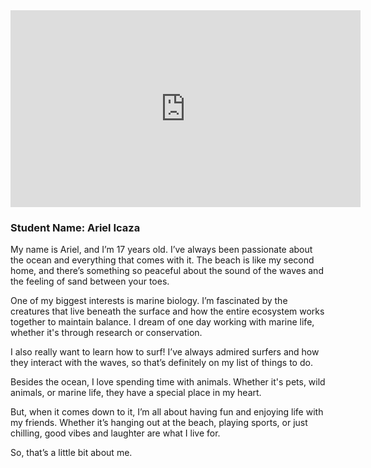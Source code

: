 <iframe width="560" height="315" src="https://www.youtube.com/embed/Rw0yp5Co4WQ?si=azbnHE7iQu-ywlzv" title="YouTube video player" frameborder="0" allow="accelerometer; autoplay; clipboard-write; encrypted-media; gyroscope; picture-in-picture; web-share" referrerpolicy="strict-origin-when-cross-origin" allowfullscreen></iframe>

### Student Name: Ariel Icaza 
My name is Ariel, and I’m 17 years old. I’ve always been passionate about the ocean and everything that comes with it. The beach is like my second home, and there’s something so peaceful about the sound of the waves and the feeling of sand between your toes.

One of my biggest interests is marine biology. I’m fascinated by the creatures that live beneath the surface and how the entire ecosystem works together to maintain balance. I dream of one day working with marine life, whether it's through research or conservation.

I also really want to learn how to surf! I’ve always admired surfers and how they interact with the waves, so that’s definitely on my list of things to do.

Besides the ocean, I love spending time with animals. Whether it's pets, wild animals, or marine life, they have a special place in my heart.

But, when it comes down to it, I’m all about having fun and enjoying life with my friends. Whether it’s hanging out at the beach, playing sports, or just chilling, good vibes and laughter are what I live for.

So, that’s a little bit about me. 
